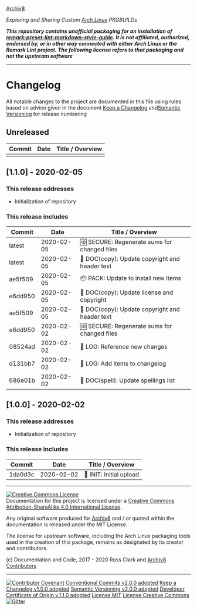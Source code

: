 [Archiv8](https://archiv8.github.io/)

_Exploring and Sharing Custom [Arch Linux](https://www.archlinux.org/) PKGBUILDs_

**_This repository contains unofficial packaging for an installation of [remark-preset-lint-markdown-style-guide](https://github.com/remarkjs/remark-lint/tree/master/packages/remark-preset-lint-markdown-style-guide). It is not affiliated, authorized, endorsed by, or in other way connected with either Arch Linux or the Remark Lint project. The following license refers to that packaging and not the upstream software_**

---

# Changelog

All notable changes to the project are documented in this file using rules based on advice given in the document [Keep a Changelog](https://keepachangelog.com/en/1.0.0/) and[Semantic Versioning](https://semver.org/spec/v2.0.0.html) for release numbering

## Unreleased

| Commit  | Date       | Title / Overview                                      |
| ------- | ---------- | ----------------------------------------------------- |
|         |            |                                                       |

## [1.1.0] - 2020-02-05

### This release addresses

- Initialization of repository

### This release includes

| Commit  | Date       | Title / Overview                                      |
| ------- | ---------- | ----------------------------------------------------- |
|  latest | 2020-02-05 | :id: SECURE: Regenerate sums for changed files        |
|  latest | 2020-02-05 | :cop: DOC(copy): Update copyright and header text     |
| ae5f509 | 2020-02-05 | :package: PACK: Update to install new items           |
| e6dd950 | 2020-02-05 | :cop: DOC(copy): Update license and copyright         |
| ae5f509 | 2020-02-05 | :cop: DOC(copy): Update copyright and header text     |
| e6dd950 | 2020-02-02 | :id: SECURE: Regenerate sums for changed files        |
| 08524ad | 2020-02-02 | :date: LOG: Reference new changes                     |
| d131bb7 | 2020-02-02 | :date: LOG: Add items to changelog                    |
| 686e01b | 2020-02-02 | :pencil: DOC(spell): Update spellings list            |

## [1.0.0] - 2020-02-02

### This release addresses

- Initialization of repository

### This release includes

| Commit  | Date       | Title / Overview                                      |
| ------- | ---------- | ----------------------------------------------------- |
| 1da0d3c | 2020-02-02 | :tada: INIT: Initial upload                           |

---

<a rel="license" href="http://creativecommons.org/licenses/by-sa/4.0/"><img alt="Creative Commons License" style="border-width:0" src="https://i.creativecommons.org/l/by-sa/4.0/88x31.png" /></a><br />Documentation for this project is licensed under a <a rel="license" href="http://creativecommons.org/licenses/by-sa/4.0/">Creative Commons Attribution-ShareAlike 4.0 International License</a>.

Any original software produced for [Archiv8](https://archiv8.github.io/) and / or quoted within the documentation is released under the MIT License.

The license for upstream software, including the Arch Linux packaging tools used in the creation of this package, remains as designated by its creator and contributors.

(c) Documentation and Code, 2017 - 2020 Ross Clark and [Archiv8 Contributors](https://github.com/Archiv8/nodejs-remark-preset-lint-markdown-style-guide/people)

---

[![Contributor Covenant](https://img.shields.io/badge/Contributor%20Covenant-v2.0.0%20adopted-ff69b4.svg)](CODE-OF-CONDUCT.md)
[Conventional Commits v2.0.0 adopted](https://www.conventionalcommits.org)
[Keep a Changelog v1.0.0 adopted](https://keepachangelog.com)
[Semantic Versioning v2.0.0 adopted](https://semver.org)
[Developer Certificate of Origin v.1.1.0 adopted](https://developercertificate.org)
[License MIT](https://opensource.org/licenses/MIT)
[License Creative Commons](https://creativecommons.org)
[![Gitter](https://badges.gitter.im/Archiv8/community.svg)](https://gitter.im/Archiv8/community?utm_source=badge&utm_medium=badge&utm_campaign=pr-badge)
